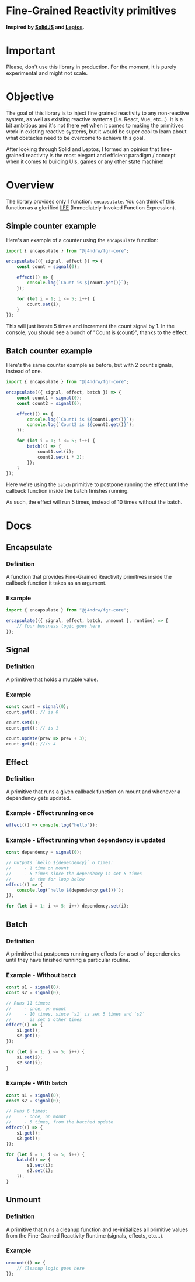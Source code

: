 # Fine-Grained Reactivity primitives

**Inspired by [SolidJS](https://github.com/solidjs/solid) and [Leptos](https://github.com/gbj/leptos).**

# Important

Please, don't use this library in production. For the moment, it is purely experimental and might not scale.

# Objective

The goal of this library is to inject fine grained reactivity to any non-reactive system, as well as existing reactive systems (i.e. React, Vue, etc...). It is a bit ambitious and it's not there yet when it comes to making the primitives work in existing reactive systems, but it would be super cool to learn about what obstacles need to be overcome to achieve this goal.

After looking through Solid and Leptos, I formed an opinion that fine-grained reactivity is the most elegant and efficient paradigm / concept when it comes to building UIs, games or any other state machine!

# Overview

The library provides only 1 function: `encapsulate`. You can think of this function as a glorified [IIFE](https://developer.mozilla.org/en-US/docs/Glossary/IIFE) (Immediately-Invoked Function Expression).

## Simple counter example

Here's an example of a counter using the `encapsulate` function:

```typescript
import { encapsulate } from "@j4ndrw/fgr-core";

encapsulate(({ signal, effect }) => {
    const count = signal(0);

    effect(() => {
        console.log(`Count is ${count.get()}`);
    });

    for (let i = 1; i <= 5; i++) {
        count.set(i);
    }
});
```

This will just iterate 5 times and increment the count signal by 1. In the console, you should see a bunch of "Count is {count}", thanks to the effect.

## Batch counter example

Here's the same counter example as before, but with 2 count signals, instead of one.

```typescript
import { encapsulate } from "@j4ndrw/fgr-core";

encapsulate(({ signal, effect, batch }) => {
    const count1 = signal(0);
    const count2 = signal(0);

    effect(() => {
        console.log(`Count1 is ${count1.get()}`);
        console.log(`Count2 is ${count2.get()}`);
    });

    for (let i = 1; i <= 5; i++) {
        batch(() => {
            count1.set(i);
            count2.set(i * 2);
        });
    }
});
```

Here we're using the `batch` primitive to postpone running the effect until the callback function inside the batch finishes running.

As such, the effect will run 5 times, instead of 10 times without the batch.

# Docs

## Encapsulate

### Definition

A function that provides Fine-Grained Reactivity primitives inside the callback function it takes as an argument.

### Example

```ts
import { encapsulate } from "@j4ndrw/fgr-core";

encapsulate(({ signal, effect, batch, unmount }, runtime) => {
    // Your business logic goes here
});
```

## Signal

### Definition

A primitive that holds a mutable value.

### Example

```ts
const count = signal(0);
count.get(); // is 0

count.set(1);
count.get(); // is 1

count.update(prev => prev + 3);
count.get(); //is 4
```

## Effect

### Definition

A primitive that runs a given callback function on mount
and whenever a dependency gets updated.

### Example - Effect running once

```ts
effect(() => console.log("hello"));
```

### Example - Effect running when dependency is updated

```ts
const dependency = signal(0);

// Outputs `hello ${dependency}` 6 times:
//     - 1 time on mount
//     - 5 times since the dependency is set 5 times
//       in the for loop below
effect(() => {
    console.log(`hello ${dependency.get()}`);
});

for (let i = 1; i <= 5; i++) dependency.set(i);
```

## Batch

### Definition

A primitive that postpones running any
effects for a set of dependencies until they
have finished running a particular routine.

### Example - Without `batch`

```ts
const s1 = signal(0);
const s2 = signal(0);

// Runs 11 times:
//     - once, on mount
//     - 10 times, since `s1` is set 5 times and `s2`
//       is set 5 other times
effect(() => {
    s1.get();
    s2.get();
});

for (let i = 1; i <= 5; i++) {
    s1.set(i);
    s2.set(i);
}
```

### Example - With `batch`

```ts
const s1 = signal(0);
const s2 = signal(0);

// Runs 6 times:
//     - once, on mount
//     - 5 times, from the batched update
effect(() => {
    s1.get();
    s2.get();
});

for (let i = 1; i <= 5; i++) {
    batch(() => {
        s1.set(i);
        s2.set(i);
    });
}
```

## Unmount

### Definition

A primitive that runs a cleanup function and re-initializes all primitive values from the Fine-Grained Reactivity Runtime (signals, effects, etc...).

### Example

```ts
unmount(() => {
    // Cleanup logic goes here
});
```
